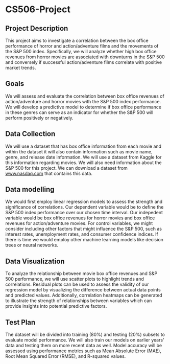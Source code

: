 # CS506-Project

## Project Description
This project aims to investigate a correlation between the box office performance of horror and action/adventure films and the movements of the S&P 500 index. Specifically, we will analyze whether high box office revenues from horror movies are associated with downturns in the S&P 500 and conversely if successful action/adventure films correlate with positive market trends.

## Goals
We will assess and evaluate the correlation between box office revenues of action/adventure and horror movies with the S&P 500 index performance. We will develop a predictive model to determine if box office performance in these genres can serve as an indicator for whether the S&P 500 will perform positively or negatively.

## Data Collection
We will use a dataset that has box office information from each movie and within the dataset it will also contain information such as movie name, genre, and release date information. We will use a dataset from Kaggle for this information regarding movies. We will also need information about the S&P 500 for this project. We can download a dataset from www.nasdaq.com that contains this data.

## Data modelling
We would first employ linear regression models to assess the strength and significance of correlations. Our dependent variable would be to define the S&P 500 index performance over our chosen time interval. Our indepedent variable would be box office revenues for horror movies and box office revenues for action/adventure movies. For control variables, we might consider including other factors that might influence the S&P 500, such as interest rates, unemployment rates, and consumer confidence indices. If there is time we would employ other machine learning models like decision trees or neural networks.

## Data Visualization
To analyze the relationship between movie box office revenues and S&P 500 performance, we will use scatter plots to highlight trends and correlations. Residual plots can be used to assess the validity of our regression model by visualizing the difference between actual data points and predicted values. Additionally, correlation heatmaps can be generated to illustrate the strength of relationships between variables which can provide insights into potential predictive factors.

## Test Plan
The dataset will be divided into training (80%) and testing (20%) subsets to evaluate model performance. We will also train our models on earlier years' data and testing them on more recent data as well. Model accuracy will be assessed using performance metrics such as Mean Absolute Error (MAE), Root Mean Squared Error (RMSE), and R-squared values.